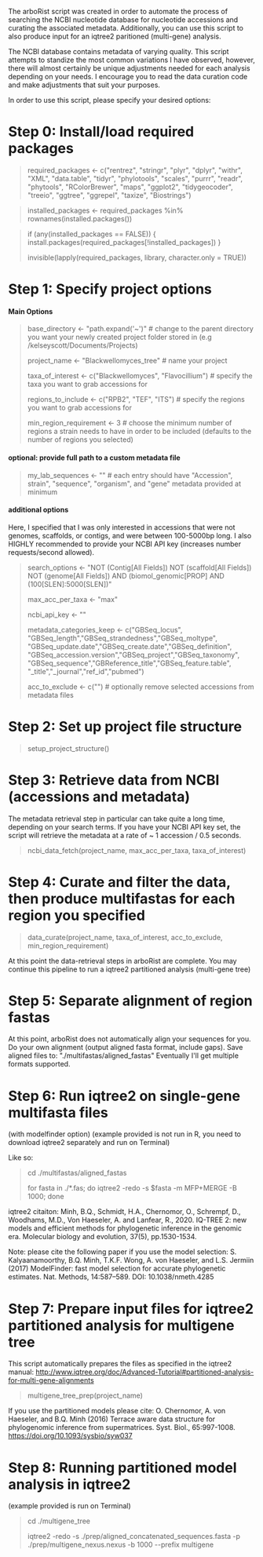 The arboRist script was created in order to automate the process of searching the NCBI nucleotide database for nucleotide accessions and curating the associated metadata. 
Additionally, you can use this script to also produce input for an iqtree2 paritioned (multi-gene) analysis.

The NCBI database contains metadata of varying quality. This script attempts to standize the most common variations I have observed, however, there will almost certainly be unique adjustments needed for each analysis depending on your needs. I encourage you to read the data curation code and make adjustments that suit your purposes.

In order to use this script, please specify your desired options:

# Step 0: Install/load required packages

> required_packages <- c("rentrez", "stringr", "plyr", "dplyr", "withr", "XML", 
                       "data.table", "tidyr", "phylotools", "scales", 
                       "purrr", "readr", "phytools", "RColorBrewer", 
                       "maps", "ggplot2", "tidygeocoder", "treeio", 
                       "ggtree", "ggrepel", "taxize", "Biostrings")
                       
> installed_packages <- required_packages %in% rownames(installed.packages())

> if (any(installed_packages == FALSE)) {
  install.packages(required_packages[!installed_packages])
}
> 
> invisible(lapply(required_packages, library, character.only = TRUE))

# Step 1: Specify project options

#### Main Options
> base_directory <- "path.expand('~')" # change to the parent directory you want your newly created project folder stored in (e.g /kelseyscott/Documents/Projects)
> 
> project_name <- "Blackwellomyces_tree" # name your project
> 
> taxa_of_interest <- c("Blackwellomyces", "Flavocillium") # specify the taxa you want to grab accessions for
> 
> regions_to_include <- c("RPB2", "TEF", "ITS") # specify the regions you want to grab accessions for
> 
> min_region_requirement <- 3 # choose the minimum number of regions a strain needs to have in order to be included (defaults to the number of regions you selected)

#### optional: provide full path to a custom metadata file
> my_lab_sequences <- "" # each entry should have "Accession", strain", "sequence", "organism", and "gene" metadata provided at minimum

#### additional options

Here, I specified that I was only interested in accessions that were not genomes, scaffolds, or contigs, and were between 100-5000bp long.
I also HIGHLY recommended to provide your NCBI API key (increases number requests/second allowed).

> search_options <- "NOT (Contig[All Fields]) NOT (scaffold[All Fields]) NOT (genome[All Fields]) AND (biomol_genomic[PROP] AND (100[SLEN]:5000[SLEN])"
> 
> max_acc_per_taxa <- "max"
> 
> ncbi_api_key <- "" 
> 
> metadata_categories_keep <- c("GBSeq_locus", "GBSeq_length","GBSeq_strandedness","GBSeq_moltype",
                              "GBSeq_update.date","GBSeq_create.date","GBSeq_definition",
                              "GBSeq_accession.version","GBSeq_project","GBSeq_taxonomy",
                              "GBSeq_sequence","GBReference_title","GBSeq_feature.table",
                              "_title","_journal","ref_id","pubmed")
> 
> acc_to_exclude <- c("") # optionally remove selected accessions from metadata files

# Step 2: Set up project file structure

> setup_project_structure()

# Step 3:  Retrieve data from NCBI (accessions and metadata)
The metadata retrieval step in particular can take quite a long time, depending on your search terms. If you have your NCBI API key set, the script will retrieve the metadata at a rate of ~ 1 accession / 0.5 seconds. 

> ncbi_data_fetch(project_name, max_acc_per_taxa, taxa_of_interest)


# Step 4:  Curate and filter the data, then produce multifastas for each region you specified
> data_curate(project_name, taxa_of_interest, acc_to_exclude, min_region_requirement)


At this point the data-retrieval steps in arboRist are complete. You may continue this pipeline to run a iqtree2 partitioned analysis (multi-gene tree)


# Step 5:  Separate alignment of region fastas
At this point, arboRist does not automatically align your sequences for you. 
Do your own alignment (output aligned fasta format, include gaps). Save aligned files to: "./multifastas/aligned_fastas"
Eventually I'll get multiple formats supported.


# Step 6:  Run iqtree2 on single-gene multifasta files
(with modelfinder option)
(example provided is not run in R, you need to download iqtree2 separately and run on Terminal)

Like so:

> cd ./multifastas/aligned_fastas
> 
> for fasta in ./*.fas; do iqtree2 -redo -s $fasta -m MFP+MERGE -B 1000; done

iqtree2 citaiton:
Minh, B.Q., Schmidt, H.A., Chernomor, O., Schrempf, D., Woodhams, M.D., Von Haeseler, A. and Lanfear, R., 2020. IQ-TREE 2: new models and efficient methods for phylogenetic inference in the genomic era. Molecular biology and evolution, 37(5), pp.1530-1534.

Note: please cite the following paper if you use the model selection:
S. Kalyaanamoorthy, B.Q. Minh, T.K.F. Wong, A. von Haeseler, and L.S. Jermiin (2017) ModelFinder: fast model selection for accurate phylogenetic estimates. Nat. Methods, 14:587–589. DOI: 10.1038/nmeth.4285

# Step 7: Prepare input files for iqtree2 partitioned analysis for multigene tree

This script automatically prepares the files as specified in the iqtree2 manual: http://www.iqtree.org/doc/Advanced-Tutorial#partitioned-analysis-for-multi-gene-alignments

> multigene_tree_prep(project_name)

If you use the partitioned models please cite:
O. Chernomor, A. von Haeseler, and B.Q. Minh (2016) Terrace aware data structure for phylogenomic inference from supermatrices. Syst. Biol., 65:997-1008. https://doi.org/10.1093/sysbio/syw037

# Step 8:  Running partitioned model analysis in iqtree2
(example provided is run on Terminal)

> cd ./multigene_tree
> 
> iqtree2 -redo -s ./prep/aligned_concatenated_sequences.fasta -p ./prep/multigene_nexus.nexus -b 1000 --prefix multigene

